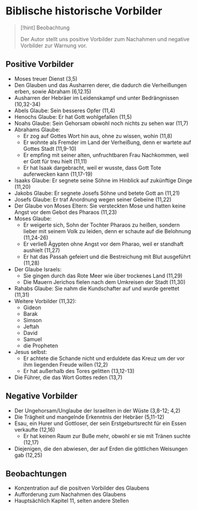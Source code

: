 # Biblische historische Vorbilder

> [!hint] Beobachtung
>
> Der Autor stellt uns positive Vorbilder zum Nachahmen und negative Vorbilder zur Warnung vor.

## Positive Vorbilder

- Moses treuer Dienst (3,5)
- Den Glauben und das Ausharren derer, die dadurch die Verheißungen erben, sowie Abraham (6,12.15)
- Ausharren der Hebräer im Leidenskampf und unter Bedrängnissen (10,32-34)
- Abels Glaube: Sein besseres Opfer (11,4)
- Henochs Glaube: Er hat Gott wohlgefallen (11,5)
- Noahs Glaube: Sein Gehorsam obwohl noch nichts zu sehen war (11,7)
- Abrahams Glaube:
	- Er zog auf Gottes Wort hin aus, ohne zu wissen, wohin (11,8)
	- Er wohnte als Fremder im Land der Verheißung, denn er wartete auf Gottes Stadt (11,9-10)
	- Er empfing mit seiner alten, unfruchtbaren Frau Nachkommen, weil er Gott für treu hielt (11,11)
	- Er hat Isaak dargebracht, weil er wusste, dass Gott Tote auferwecken kann (11,17-19)
- Isaaks Glaube: Er segnete seine Söhne im Hinblick auf zukünftige Dinge (11,20)
- Jakobs Glaube: Er segnete Josefs Söhne und betete Gott an (11,21)
- Josefs Glaube: Er traf Anordnung wegen seiner Gebeine (11,22)
- Der Glaube von Moses Eltern: Sie versteckten Mose und hatten keine Angst vor dem Gebot des Pharaos (11,23)
- Moses Glaube:
	- Er weigerte sich, Sohn der Tochter Pharaos zu heißen, sondern lieber mit seinem Volk zu leiden, denn er schaute auf die Belohnung (11,24-26)
	- Er verließ Ägypten ohne Angst vor dem Pharao, weil er standhaft aushielt (11,27)
	- Er hat das Passah gefeiert und die Bestreichung mit Blut ausgeführt (11,28)
- Der Glaube Israels:
	- Sie gingen durch das Rote Meer wie über trockenes Land (11,29)
	- Die Mauern Jerichos fielen nach dem Umkreisen der Stadt (11,30)
- Rahabs Glaube: Sie nahm die Kundschafter auf und wurde gerettet (11,31)
- Weitere Vorbilder (11,32):
	- Gideon
	- Barak
	- Simson
	- Jeftah
	- David
	- Samuel
	- die Propheten
- Jesus selbst:
	- Er achtete die Schande nicht und erduldete das Kreuz um der vor ihm liegenden Freude willen (12,2)
	- Er hat außerhalb des Tores gelitten (13,12-13)
- Die Führer, die das Wort Gottes reden (13,7)

## Negative Vorbilder

- Der Ungehorsam/Unglaube der Israeliten in der Wüste (3,8-12; 4,2)
- Die Trägheit und mangelnde Erkenntnis der Hebräer (5,11-12)
- Esau, ein Hurer und Gottloser, der sein Erstgeburtsrecht für ein Essen verkaufte (12,16)
	- Er hat keinen Raum zur Buße mehr, obwohl er sie mit Tränen suchte (12,17)
- Diejenigen, die den abwiesen, der auf Erden die göttlichen Weisungen gab (12,25)

## Beobachtungen

- Konzentration auf die positven Vorbilder des Glaubens
- Aufforderung zum Nachahmen des Glaubens
- Hauptsächlich Kapitel 11, selten andere Stellen